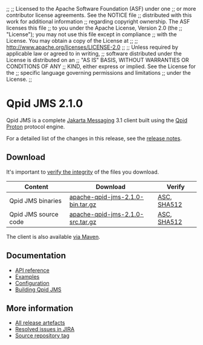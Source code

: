;;
;; Licensed to the Apache Software Foundation (ASF) under one
;; or more contributor license agreements.  See the NOTICE file
;; distributed with this work for additional information
;; regarding copyright ownership.  The ASF licenses this file
;; to you under the Apache License, Version 2.0 (the
;; "License"); you may not use this file except in compliance
;; with the License.  You may obtain a copy of the License at
;;
;;   http://www.apache.org/licenses/LICENSE-2.0
;;
;; Unless required by applicable law or agreed to in writing,
;; software distributed under the License is distributed on an
;; "AS IS" BASIS, WITHOUT WARRANTIES OR CONDITIONS OF ANY
;; KIND, either express or implied.  See the License for the
;; specific language governing permissions and limitations
;; under the License.
;;

# Qpid JMS 2.1.0

Qpid JMS is a complete [Jakarta Messaging](https://jakarta.ee/specifications/messaging/) 3.1
client built using the [Qpid Proton]({{site_url}}/proton/index.html) protocol engine.

For a detailed list of the changes in this release, see the [release
notes](release-notes.html).

## Download

It's important to [verify the
integrity]({{site_url}}/download.html#verify-what-you-download) of the
files you download.

| Content | Download | Verify |
|---------|----------|--------|
| Qpid JMS binaries | [apache-qpid-jms-2.1.0-bin.tar.gz](https://archive.apache.org/dist/qpid/jms/2.1.0/apache-qpid-jms-2.1.0-bin.tar.gz) | [ASC](https://archive.apache.org/dist/qpid/jms/2.1.0/apache-qpid-jms-2.1.0-bin.tar.gz.asc), [SHA512](https://archive.apache.org/dist/qpid/jms/2.1.0/apache-qpid-jms-2.1.0-bin.tar.gz.sha512) |
| Qpid JMS source code | [apache-qpid-jms-2.1.0-src.tar.gz](https://archive.apache.org/dist/qpid/jms/2.1.0/apache-qpid-jms-2.1.0-src.tar.gz) | [ASC](https://archive.apache.org/dist/qpid/jms/2.1.0/apache-qpid-jms-2.1.0-src.tar.gz.asc), [SHA512](https://archive.apache.org/dist/qpid/jms/2.1.0/apache-qpid-jms-2.1.0-src.tar.gz.sha512) |

The client is also available [via Maven]({{site_url}}/maven.html).

## Documentation


<div class="two-column" markdown="1">

 - [API reference](https://jakarta.ee/specifications/messaging/3.1/apidocs/)
 - [Examples](https://github.com/apache/qpid-jms/tree/2.1.0/qpid-jms-examples)
 - [Configuration](docs/index.html)
 - [Building Qpid JMS](building.html)

</div>


## More information

 - [All release artefacts](https://archive.apache.org/dist/qpid/jms/2.1.0)
 - [Resolved issues in JIRA](https://issues.apache.org/jira/issues/?jql=project+%3D+QPIDJMS+AND+fixVersion+%3D+%272.1.0%27+AND+resolution+%3D+%27fixed%27+ORDER+BY+priority+DESC)
 - [Source repository tag](https://gitbox.apache.org/repos/asf/qpid-jms.git/tree/refs/tags/2.1.0)

<script type="text/javascript">
  _deferredFunctions.push(function() {
      if ("2.1.0" === "{{current_jms_release}}" || "2.1.0" === "{{other_jms_release}}") {
          _modifyCurrentReleaseLinks();
      }
  });
</script>
